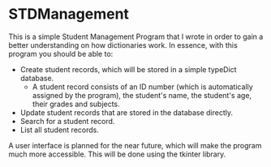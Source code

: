# STDManagement

This is a simple Student Management Program that I wrote in order to gain a better understanding on how dictionaries work.
In essence, with this program you should be able to:

- Create student records, which will be stored in a simple typeDict database.
  - A student record consists of an ID number (which is automatically assigned by the program), the student's name, the student's age, their grades and subjects.
- Update student records that are stored in the database directly.
- Search for a student record.
- List all student records.

A user interface is planned for the near future, which will make the program much more accessible. This will be done using the tkinter library.
